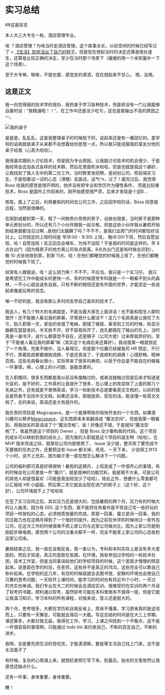 # 实习总结

##这是前言

本人大三大专生一枚，酒店管理专业。

啥 ？酒店管理？为啥当时走酒店管理，这个故事太长，以前空闲的时候已经写过了 > [【生活】到底活出了自己的样子](https://blog.csdn.net/HaoDaWang/article/details/79507155)。但是现在想起当时的决定还算是绝处逢生，还算是比较正确的决定，至少在当时那个场景下（缓缓的用一个未知量补一下这个场景）。

至于大专嘛，唉唉，不提也罢，感觉走的潇洒，现在想起来不甘心。
嗯，没用。

## 这是正文

我一向觉得我的技术学的很杂，我热衷于学习各种技术，但是却没有一门让我能够自豪的说：“我精通啦！！”，在工作中还是没少吃亏，这也是我输出不高的原因之一。

![我的桌子](https://img-blog.csdn.net/2018091623245196?watermark/2/text/aHR0cHM6Ly9ibG9nLmNzZG4ubmV0L0hhb0RhV2FuZw==/font/5a6L5L2T/fontsize/400/fill/I0JBQkFCMA==/dissolve/70)

是是是，乱乱乱，这是我整理桌子的时候拍下的，说起来还是有一番回忆的。差学校的诟病就是桌子从来都不会想着给你放宽一点，所以我只能说服我的室友分他的桌子给我（心真大哈哈）。

我很喜欢跟别人讨论技术，但是因为专业原因，让我能讨论技术的机会很少，于是我经常会去加各式各样的技术群，然后在里面吹水哈哈，但是也就是我这个癖好，让我找到了我人生中的第二份工作。当时群里发招聘，是初创公司，照前端实习生，于是抱着试一试的心态（滑稽）去面试，运气^n，过了！面完过后，我觉得 Boss 给我的感觉是很开明的，他并没有把专业和学历作为硬性条件， 而是比较重技术，Boss 是国外工作回来的，刚开始感觉很严肃，后来才发现是个逗B...

咳咳，面上了之后，利用暑假的时间去公司工作，之后回学校的话，Boss 同意我远程，当然是很棒的。

在刚到成都的第一天，租了一间物贵价昂贵的房子，设施也很差，当时房子是那种单元房划分的，所以还有几个小伙伴跟我一起合租，但是这些小伙伴我从暑假开始到结束面都没见过啊…是他们太腼腆了吗？不不不，是我们出房门的时间都恰好没对上。公司规定的上班时间是 早(9:00 - 9:30) 上班， 晚(6:00)下班，然后自愿加班，哈！自愿加班！反正回去会堵车，为啥不加班？于是我的时间是这样的，早 8点办出门（因为租房子的地方离公司有点距离，8点办出门还是有时候会迟到），晚 10 点坐地铁到家，到家 11点，哈！在他们都睡觉的时候我上班了，在他们都睡觉的时候我下班了。

经常有人跟我说，哇！这么努力啊！不不不，不应当，我只是一个实习仔。 我只是希望在工作中能成长的更快一点。有的时候感觉专科就是一个一眼看不到头的森林，一不小心就会迷失自我，只有不断的相信还是有外面的世界，才能坚定一些说起来像是玩笑的信念。

唯一不好的是，我没有那么多时间去学自己喜欢的技术了。

我这人，有几个特大的毛病就是，不能当着大家在上面讲话！也不能和陌生人聊的很开！还不能被人看见我的屏幕，尽管我什么都没干！这几个毛病真是让我吃了大亏，刚入职第一天，紧张的坐错了电梯，跑错了楼层，甚至到工位的时候，拆显示器都在瑟瑟发抖，半天拆不开，好不容易拆开了，连孔都插在了输出的孔上。当时真是一身冷汗，说什么都感觉不自在，还是狮子（公司大佬）过来帮我弄好的。至于“不能被人看见我的屏幕”嘛（其实这个毛病后来还算好），我进屋第一眼就锁定了一个角落，完美不做作，没人看得见，但是那个位置已经被我司 HR 预定，不行不行，厚着脸皮都要跟她调换，于是还真说了，于是顺利的调换！心情舒畅，精神百倍。这些毛病看似很小，实际带来了很多的麻烦，以至于你总是不能自在的做每一件事情，嘛，心理上的小问题，是能改善的。

在入职期间，很多东西都是我以前没有接触过的，或者说接触过但是后来才知道是欠妥的，是不好的，工作真的让我提升了很多，在心理上的改变除了上面的那几个毛病之外，还有就是不畏惧英语，学习一些新技术总是要看英文文档的，以前的我总是热衷于去找中文文档，如果还没有，那就放弃。现在的话，能读懂一些英文文档了，总的来说，英语还是大有提升的。

我负责的项目是 Magicspace，是一个能够帮助你愉快开发的一个东西，如果感兴趣可以移步[Magicspace](https://github.com/makeflow/magicspace)，这东西原来本来翻译成 “魔法空间”，但是我第一眼看到，用我拙劣的英语读了个“魔法空格”，诶！好像还不错，于是就叫“魔法空格”了。我虽然是这个项目的 Owner ， 但是 Boss 没少重构我的代码。这个项目的成长可以映射到我的成长上，因为我的入职就是这个项目的诞生啊（哈哈）。在 MVP 版本完成之际，就拿给公司内部使用了， Issue 没少提，整天除了要完成今天要做的任务之外，还要把这些 Issue 都关掉，吼吼，一天下来， 少说得工作13个小时，说不上充实，因为脑子里一直在想怎么解决下一个问题。

公司的福利那可真是好得很呐！暑假的这俩月，上班变成了一件很开心的事情，有的时候会在公司里放一件“魔爪”，就是提神的功能饮料，我是喝不大来，可是公司的其他人却是很喜欢（可能是我加班加少了哈哈），除此之外，想要什么零食都可以汇报给 HR 小姐姐，然后第二天它就会出现在进门的柜子上（这个好，这个好），公司环境就不上了哈哈哈

在签了实习合同之后，其实压力还是很大的，包括暑假的两个月，压力有的时候大的让人崩溃，因为有 DDL 这个东西，我不能将任务看作是平常自己写一些好玩的项目一样放松的心态，必须按质按量的完成，质是一回事，量又是另一回事，我的抗压能力也在这俩月得到了一个很好的提升。因为之前在休学的时候待过一家外包公司，在这次工作的时候很难不把上家公司与这家公司做对比，因为上家公司是刚刚起步做电商，感觉两个公司的注重点都不一样，完全不能拿上家公司的心态放到这家公司来。

暑假结束之后，我一直在自我反省，我一直以为，专科和本科实际上是没有多大差距的，然后才知道，真正的差距在氛围，在环境，我有参加过学校的一些技术社团，技术工作室，但是当同事讲起他们的学校项目的时候，这个差距才慢慢的明显起来。说差距在学的科目，在老师，这些并不是真正的鸿沟，这些完全可以靠自己弥补起来。在学校的这几年，有空的时候我就会去图书馆，安静的环境也会使自己沉著的思考问题，一天除开上课时间，能学习的时间也有将近10个小时，一天过的充实也单调。我们专业在大二的时候会去酒店实训，很难受的在实训的两个月读了软考的书籍，顺利通过软考，虽然软考可能在本科里根本不值得一提，但是它能让我温习知识，学习本科的所有课程，对我来说，意义还是挺大的。

两个月，思考很多，大都在学历和自我反省上，原来不懂事，学习原来真的是逆流而上，只要有一天懈怠，可能就会落后一大截。写这总结的时间是在大三上学期，课还算多，大都对我无益，我得在工作，学习，上课之间找到一个平衡点，这不是一件很容易的事情啊。只能通过 todo list 来约束自己，不断的否定自己，不断的进步。

我啊，总是要先把生活的苦吃完，才能潇洒嘛，要是等生活自己找上门来，岂不是太没面子了

有时候，复杂的心情涌上来，就想赶紧把它写下来，到最后，拙劣的文笔依然让我感觉还缺点什么。

还有一件事，身体重要，身体重要。

睡！